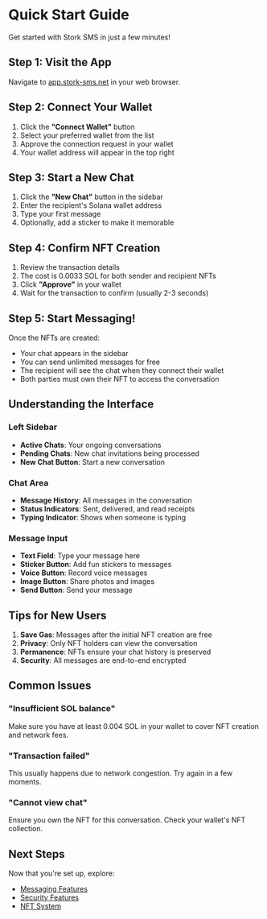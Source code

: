 # Quick Start Guide

Get started with Stork SMS in just a few minutes!

## Step 1: Visit the App

Navigate to [app.stork-sms.net](https://app.stork-sms.net) in your web browser.

## Step 2: Connect Your Wallet

1. Click the **"Connect Wallet"** button
2. Select your preferred wallet from the list
3. Approve the connection request in your wallet
4. Your wallet address will appear in the top right

## Step 3: Start a New Chat

1. Click the **"New Chat"** button in the sidebar
2. Enter the recipient's Solana wallet address
3. Type your first message
4. Optionally, add a sticker to make it memorable

## Step 4: Confirm NFT Creation

1. Review the transaction details
2. The cost is 0.0033 SOL for both sender and recipient NFTs
3. Click **"Approve"** in your wallet
4. Wait for the transaction to confirm (usually 2-3 seconds)

## Step 5: Start Messaging!

Once the NFTs are created:
- Your chat appears in the sidebar
- You can send unlimited messages for free
- The recipient will see the chat when they connect their wallet
- Both parties must own their NFT to access the conversation

## Understanding the Interface

### Left Sidebar
- **Active Chats**: Your ongoing conversations
- **Pending Chats**: New chat invitations being processed
- **New Chat Button**: Start a new conversation

### Chat Area
- **Message History**: All messages in the conversation
- **Status Indicators**: Sent, delivered, and read receipts
- **Typing Indicator**: Shows when someone is typing

### Message Input
- **Text Field**: Type your message here
- **Sticker Button**: Add fun stickers to messages
- **Voice Button**: Record voice messages
- **Image Button**: Share photos and images
- **Send Button**: Send your message

## Tips for New Users

1. **Save Gas**: Messages after the initial NFT creation are free
2. **Privacy**: Only NFT holders can view the conversation
3. **Permanence**: NFTs ensure your chat history is preserved
4. **Security**: All messages are end-to-end encrypted

## Common Issues

### "Insufficient SOL balance"
Make sure you have at least 0.004 SOL in your wallet to cover NFT creation and network fees.

### "Transaction failed"
This usually happens due to network congestion. Try again in a few moments.

### "Cannot view chat"
Ensure you own the NFT for this conversation. Check your wallet's NFT collection.

## Next Steps

Now that you're set up, explore:
- [Messaging Features](../features/messaging-types.md)
- [Security Features](../security/wallet-authentication.md)
- [NFT System](../nft-system/how-it-works.md)